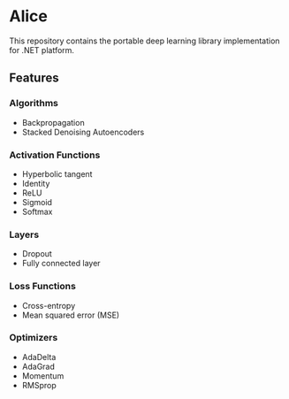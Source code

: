 # Alice

This repository contains the portable deep learning library implementation for .NET platform.

## Features

### Algorithms
* Backpropagation
* Stacked Denoising Autoencoders

### Activation Functions
* Hyperbolic tangent
* Identity
* ReLU
* Sigmoid
* Softmax

### Layers
* Dropout
* Fully connected layer

### Loss Functions
* Cross-entropy
* Mean squared error (MSE)

### Optimizers
* AdaDelta
* AdaGrad
* Momentum
* RMSprop
